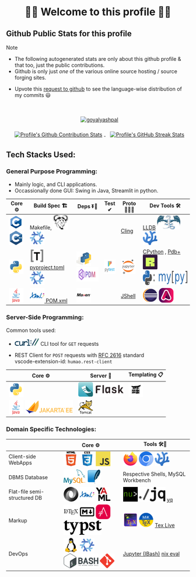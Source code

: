 <!--
2024-09-18
 -->

<!--

latest commit id: 2f0ab29740 ('24-09-19)
https://raw.githubusercontent.com/github/explore/main/topics/nodejs/nodejs.png


<link rel="stylesheet" type='text/css'
  href="https://cdn.jsdelivr.net/gh/devicons/devicon@latest/devicon.min.css"
/>

<style>
  table i { font-size: xxx-large; vertical-align: middle; }
</style>


<i class="devicon-c-plain colored"></i> <i class="devicon-cplusplus-plain colored"></i>

  -->



<h1 align="center">🌻🌺 Welcome to this profile 🪷🌹</h1>




## Github Public Stats for this profile

> [!NOTE]
> * The following autogenerated stats are only about this github profile & that too, just the public contributions.
> * Github is only just _one_ of the various online source hosting / source forging sites.


[user-lang-info]: https://github.com/orgs/community/discussions/18230

* Upvote this [request to github][user-lang-info] to see the language-wise distribution of my commits 😃


<br/>


<p align="center">
&nbsp;
<a
  href="https://github.com/ryo-ma/github-profile-trophy"
  aria-details="https://github-profile-trophy.vercel.app"
>
  <img alt="goyalyashpal"
    style="vertical-align: middle; margin:5px"
    src="https://github-profile-trophy.vercel.app/?username=goyalyashpal&title=-Stars,-Reviews,-Followers&column=-1&margin-w=25&margin-h=25&theme=onedark"
  />
</a>
</p>

  <!-- align="center" float:center; -->

<!--
* The width of the github profile readme is 780px
* ( 5 * 2 ) * 2 = 10px in margins
* 372 + 300 = 672px in image
 -->

<p align="center">
&nbsp;
<a
  href="https://github-readme-stats.vercel.app/"
>
  <img width=300px
    alt="Profile's Github Contribution Stats"
    style="vertical-align: middle; margin:5px"
    src="https://github-readme-stats.vercel.app/api?username=goyalyashpal&show_icons=true&locale=en&show=prs_merged&hide=stars,prs&hide_rank=true&cache_seconds=86400&theme=onedark"
    />
</a>
&nbsp;
<a
  href="https://git.io/streak-stats"
  aria-details="https://github-readme-streak-stats.herokuapp.com/demo/"
>
  <img width=372px
    alt="Profile's GitHub Streak Stats"
    style="vertical-align: middle; margin:5px;"
    src="https://github-readme-streak-stats.herokuapp.com?user=goyalyashpal&theme=onedark&date_format=%5BY%20%5DM%20j&mode=weekly&hide_current_streak=false&card_width=450px"
  />
  <!-- Default Streak Stats width is 495px -->
</a>
</p>




## Tech Stacks Used:




### General Purpose Programming:

* Mainly logic, and CLI applications.
* Occassionally done GUI: Swing in Java, Streamlit in python.


<table>

<thead>
<tr>
  <th>Core ⚙</th> <th>Build Spec 🏗</th> <th>Deps ⏬🧳</th> <th>Test ✔</th> <th>Proto 🏃‍♀️‍➡️</th> <th>Dev Tools 🛠</th>
</tr>
</thead>

<tbody>

<tr>
  <td>
    <!-- <img alt="Static Badge" src="https://img.shields.io/badge/C-000?style=for-the-badge&logo=c"> -->
    <a title="C language" href="https://github.com/topics/c"><img height=40 alt="C" src="assets/c.svg" /></a>
    <a title="C++" href="https://github.com/topics/cpp"><img height=40 alt="C++" src="assets/cpp.svg" /></a>

  </td>
  <td> Makefile,
    <a title="GNU Make" href="https://www.gnu.org/software/make/"><img height=40 alt="Make" src="assets/gnu.png" /></a>
    <a title="Nix package manager" href="https://github.com/topics/nix"><img height=40 alt="Nix Pkg Manager" src="assets/nix.png" /></a>
  </td>
  <td>   </td>
  <td>   </td>
  <td>
    <a title="Cling - ROOT https://root.cern/cling/" href="https://rawcdn.githack.com/root-project/cling/master/www/index.html">Cling</a>
  </td>
  <td>
    <a title="🐛 LLDB" href="https://lldb.llvm.org/">LLDB</a>
    <a title="LLVM Compiler toolchain" href="https://github.com/topics/llvm"><img height=40 alt="LLVM" src="assets/llvm.png" /></a>
    <a title="VSCodium - Open Source Binaries of VSCode" href="https://vscodium.com/"><img height=40 alt="VSCodium" src="assets/vscodium.svg" /></a>
  </td>
</tr>

<tr>
  <td>
    <a title="Python" href="https://github.com/topics/python"><img height=40 alt="Python" src="cassets/python.svg" /></a>
  </td>
  <td>
    <a title="Python Project TOML Config File" href="https://packaging.python.org/en/latest/specifications/pyproject-toml/"><img height=40 alt="TOML logo" src="cassets/toml.svg" /> pyproject.toml</a>
    <!-- href="https://pip.pypa.io/en/stable/reference/build-system/pyproject-toml/" -->
    <a title="Nix package manager" href="https://github.com/topics/nix"><img height=40 alt="Nix Pkg Manager" src="assets/nix.png" /></a>
  </td>
  <td>
    <a title="PyPI Python Package Index" href="https://github.com/topics/pypi"><img height=40 alt="PyPI" src="assets/pypi.svg" /></a>
    <a title="PDM a modern Python package and dependency manager" href="https://pdm-project.org/latest/"><img height=40 alt="PDM" src="assets/pdm.png" /></a>
  </td>
  <td>
    <a title="Pytest Python testing framework" href="https://pytest.org"><img height=40 alt="Pytest" src="cassets/pytest.svg" /></a>
  </td>
  <td>
    <a title="Jupyter REPL Notebooks" href="https://github.com/topics/jupyter"><img height=40 alt="Jupyter" src="assets/jupyter-notebook.png" /></a>
  </td>
  <td>
    <a title="CPython Python Implementation" href="https://www.python.org/download/alternatives/">CPython</a>
    , <a title="pdbplus · PyPI" href="https://pypi.org/project/pdbplus/">Pdb+</a>
    <a title="Ruff - fast Python linter" href="https://docs.astral.sh/ruff/"><img height=40 alt="Ruff" src="assets/ruff.png" /></a>
    <a title="mypy - Optional Static Typing for Python" href="https://www.mypy-lang.org/"><img height=40 alt="mypy" src="cassets/mypy.svg" /></a>
  </td>
</tr>

<tr>
  <td>
    <a title="Java" href="https://github.com/topics/java"><img height=40 alt="Java" src="assets/java.svg" /></a>
  </td>
  <td>
    <a title="Maven – POM Reference" href="https://maven.apache.org/pom.html"><img height=40 alt="XML logo" src="cassets/xml.svg" /> POM.xml</a>
  </td>
  <td>
    <a title="Apache Maven" href="https://github.com/topics/maven"><img height=40 alt="Maven" src="cassets/maven.svg" /></a>
  </td>
  <td>   </td>
  <td>
    <a title="Introduction to JShell" href="https://docs.oracle.com/en/java/javase/21/jshell/introduction-jshell.html">JShell</a>
  </td>
  <td>
    <a title="Eclipse IDE" href="https://eclipseide.org/"><img height=40 alt="Eclipse" src="assets/eclipse.svg" /></a>
    <a title="Adoptium Temurin JDK" href="https://github.com/topics/adoptium"><img height=40 alt="Adoptium Temurin JDK" src="assets/adoptium.png" /></a>
  </td>
</tr>

</tbody>

</table>




### Server-Side Programming:

[RFC 2616]: http://www.w3.org/Protocols/rfc2616/rfc2616-sec5.html "HTTP/1.1: Request"
[RFC 9110]: https://www.rfc-editor.org/rfc/rfc9110.html "RFC 9110: HTTP Semantics"

Common tools used:

* <a title="curl" href="https://curl.se/"><img height=20 alt="curl" src="assets/curl.svg" /></a> CLI tool for `GET` requests

* REST Client for `POST` requests with [RFC 2616] standard \
  vscode-extension-id: `humao.rest-client`

<!--
* httpYac - Rest Client: vscode-extension-id: `anweber.vscode-httpyac`

* Thunder Client: vscode-extension-id: `rangav.vscode-thunder-client`
 -->



<table>

<thead>
<tr>
  <th>Core ⚙</th> <th>Server 📡</th> <th>Templating 📋</th>
</tr>
</thead>

<tbody>

<tr>
  <td>
    <a title="Python" href="https://github.com/topics/python"><img height=40 alt="Python" src="cassets/python.svg" /></a>
  </td>
  <td>
    <a title="Flask micro web framework" href="https://github.com/topics/flask"><img height=40 alt="Flask" src="assets/flask.png" /></a>
  </td>
  <td>
    <a title="Jinja templating engine" href="https://jinja.palletsprojects.com/"><img height=40 alt="Jinja" src="assets/jinja.png" /></a>
  </td>
</tr>

<tr>
  <td>
    <a title="Java" href="https://github.com/topics/java"><img height=40 alt="Java" src="assets/java.svg" /></a>
    <a title="Jakarta EE" href="https://github.com/topics/jakarta-ee"><img height=40 alt="Jakarta EE" src="cassets/jakarta-ee.svg" /></a>
  </td>
  <td>
    <a title="Apache Tomcat" href="https://tomcat.apache.org/"><img height=40 alt="Tomcat" src="cassets/tomcat.svg" /></a>
  </td>
  <td>
  </td>
</tr>

</tbody>

</table>




### Domain Specific Technologies:

<table>

<thead>
<tr>
  <th></th> <th>Core ⚙</th> <th>Tools 🛠🧰</th>
</tr>
</thead>

<tbody>

<tr>
  <td> Client-side WebApps  </td>
  <td>
    <a title="HTML5" href="https://github.com/topics/html5"><img height=40 alt="HTML5" src="assets/html.png" /></a>
    <a title="CSS Cascading Style Sheets" href="https://github.com/topics/css3"><img height=40 alt="CSS3" src="assets/css.png" /></a>
    <a title="JavaScript" href="https://github.com/topics/javascript"><img height=40 alt="JavaScript" src="assets/javascript.png" /></a>
  </td>
  <td>
    <a title="Firefox Browser" href="https://github.com/topics/firefox"><img height=40 alt="Firefox" src="assets/firefox.png" /></a>
    <a title="Chromium based browsers" href="https://github.com/topics/chromium"><img height=40 alt="Chromium" src="assets/chromium.png" /></a>
    <a title="VSCodium - Open Source Binaries of VSCode" href="https://vscodium.com/"><img height=40 alt="VSCodium" src="assets/vscodium.svg" /></a>
  </td>
</tr>

<tr>
  <td> DBMS Database  </td>
  <td>
    <a title="MySQL DBMS" href="https://github.com/topics/mysql"><img height=40 alt="MySQL" src="assets/mysql.svg" /></a>
    <a title="SQLite Serverless RDBMS" href="https://github.com/topics/sqlite"><img height=40 alt="SQLite" src="assets/sqlite.png" /></a>
  </td>
  <td> Respective Shells, MySQL Workbench  </td>
</tr>

<tr>
  <td> Flat-file semi-structured DB  </td>
  <td>
    <a title="JSON data interchange format" href="https://github.com/topics/json"><img height=40 alt="JSON" src="assets/json.png" /></a>
    <a title="XML eXtensible Markup Language" href="https://www.w3.org/XML/"><img height=40 alt="XML" src="cassets/xml.svg" /></a>
    <a title="YAML data serialization language" href="https://yaml.org/"><img height=40 alt="YAML" src="assets/yaml.svg" /></a>
  </td>
  <td>
    <a title="Nushell" href="https://www.nushell.sh/"><img height=40 alt="Nushell" src="assets/nushell.png" /></a>
    <a title="jq JSON Processor" href="https://jqlang.github.io/jq/"><img height=40 alt="jq" src="cassets/jq.svg" /></a>
    <a title="yq YAML Processor" href="https://mikefarah.gitbook.io/yq">yq</a>
  </td>
</tr>

<tr>
  <td> Markup  </td>
  <td>
    <a title="LaTeX document preparation system" href="https://github.com/topics/latex"><img height=40 alt="LaTeX" src="cassets/latex.svg" /></a>
    <a title="Markdown plaintext formatting to HTML conversion" href="https://github.com/topics/markdown"><img height=40 alt="Markdown" src="assets/markdown.svg" /></a>
    <a title="Asciidoctor - A fast, open source, Ruby-based text publishing tool" href="https://asciidoctor.org/"><img height=40 alt="AsciiDoc" src="assets/asciidoctor.svg" /></a>
    <a title="Typst: Compose papers faster" href="https://typst.app/"><img height=40 alt="Typst" src="cassets/typst.svg" /></a>
  </td>
  <td>
    <a title="TeXstudio - A LaTeX editor" href="https://www.texstudio.org/"><img height=40 alt="TeXStudio" src="assets/texstudio.png" /></a>
    <a title="MiKTeX - TeX/LaTeX distribution for Windows" href="https://miktex.org/"><img height=40 alt="MiKTeX" src="assets/miktex.svg" /></a>
    <a title="TeX Live - TeX Users Group" href="https://tug.org/texlive/">Tex Live</a>
  </td>
</tr>

<tr>
  <td> DevOps  </td>
  <td>
    <a title="linux" href="https://github.com/topics/linux"><img height=40 alt="Linux" src="assets/linux.png" /></a>
    <a title="nix" href="https://github.com/topics/nix"><img height=40 alt="Nix Pkg Manager" src="assets/nix.png" /></a>
    <a title="bash" href="https://github.com/topics/bash"><img height=40 alt="Bash" src="assets/bash.svg" /></a>
    <a title="git" href="https://github.com/topics/git"><img height=40 alt="Git" src="assets/git.png" /></a>
  </td>
  <td>
    <a title="bash_kernel · PyPI" href="https://pypi.org/project/bash_kernel/">Jupyter (IBash)</a>
    <!-- , <a title="nix eval - Nix Reference Manual" href="https://nix.dev/manual/nix/latest/command-ref/new-cli/nix3-eval.html">nix eval</a> -->
    <a title="Nix language basics — nix.dev documentation" href="https://nix.dev/tutorials/nix-language.html#interactive-evaluation">nix eval</a>
  </td>
</tr>

</tbody>

</table>
